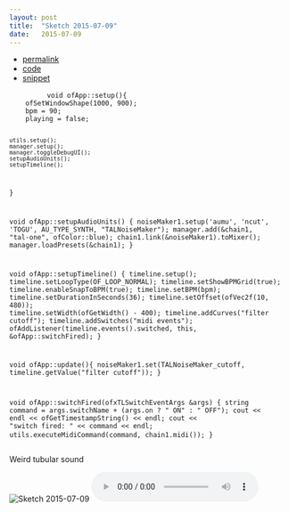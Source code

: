 ```yaml
---
layout: post
title:  "Sketch 2015-07-09"
date:   2015-07-09
---
```

<div class="code">
    <ul>
		<li><a href="{% post_url 2015-07-09-sketch %}">permalink</a></li>
		<li><a href="https://github.com/dailysketches/dailySketches/tree/master/sketches/2015-07-09">code</a></li>
		<li><a href="#" class="snippet-button">snippet</a></li>
	</ul>
    <pre class="snippet">
        <code class="cpp">void ofApp::setup(){
    ofSetWindowShape(1000, 900);
    bpm = 90;
    playing = false;

    utils.setup();
    manager.setup();
    manager.toggleDebugUI();
    setupAudioUnits();
    setupTimeline();
}

void ofApp::setupAudioUnits() {
    noiseMaker1.setup('aumu', 'ncut', 'TOGU', AU_TYPE_SYNTH, "TALNoiseMaker");
    manager.add(&amp;chain1, "tal-one", ofColor::blue);
    chain1.link(&amp;noiseMaker1).toMixer();
    manager.loadPresets(&amp;chain1);
}

void ofApp::setupTimeline() {
    timeline.setup();
    timeline.setLoopType(OF_LOOP_NORMAL);
    timeline.setShowBPMGrid(true);
    timeline.enableSnapToBPM(true);
    timeline.setBPM(bpm);
    timeline.setDurationInSeconds(36);
    timeline.setOffset(ofVec2f(10, 480));
    timeline.setWidth(ofGetWidth() - 400);
    timeline.addCurves("filter cutoff");
    timeline.addSwitches("midi events");
    ofAddListener(timeline.events().switched, this, &amp;ofApp::switchFired);
}

void ofApp::update(){
    noiseMaker1.set(TALNoiseMaker_cutoff, timeline.getValue("filter cutoff"));
}

void ofApp::switchFired(ofxTLSwitchEventArgs &amp;args) {
    string command = args.switchName + (args.on ? " ON" : " OFF");
    cout &lt;&lt; endl &lt;&lt; ofGetTimestampString() &lt;&lt; endl;
    cout &lt;&lt; "switch fired: " &lt;&lt; command &lt;&lt; endl;
    utils.executeMidiCommand(command, chain1.midi());
}</code>
    </pre>
</div>
<p class="description">Weird tubular sound</p>
<p>
	<img src="https://github.com/dailysketches/sketches-2015-04-22/blob/master/openFrameworks/2015-07-09.png?raw=true" alt="Sketch 2015-07-09">
	<audio controls>
		<source src="https://github.com/dailysketches/sketches-2015-04-22/blob/master/openFrameworks/2015-07-09.mp3?raw=true" type="audio/mpeg">
		Your browser does not support the audio element.
	</audio>
</p>

